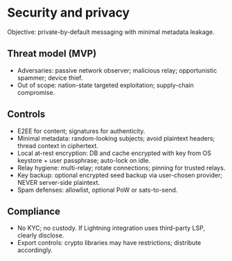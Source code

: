 # Security and privacy

Objective: private-by-default messaging with minimal metadata leakage.

## Threat model (MVP)
- Adversaries: passive network observer; malicious relay; opportunistic spammer; device thief.
- Out of scope: nation-state targeted exploitation; supply-chain compromise.

## Controls
- E2EE for content; signatures for authenticity.
- Minimal metadata: random-looking subjects; avoid plaintext headers; thread context in ciphertext.
- Local at-rest encryption: DB and cache encrypted with key from OS keystore + user passphrase; auto-lock on idle.
- Relay hygiene: multi-relay; rotate connections; pinning for trusted relays.
- Key backup: optional encrypted seed backup via user-chosen provider; NEVER server-side plaintext.
- Spam defenses: allowlist, optional PoW or sats-to-send.

## Compliance
- No KYC; no custody. If Lightning integration uses third-party LSP, clearly disclose.
- Export controls: crypto libraries may have restrictions; distribute accordingly.

